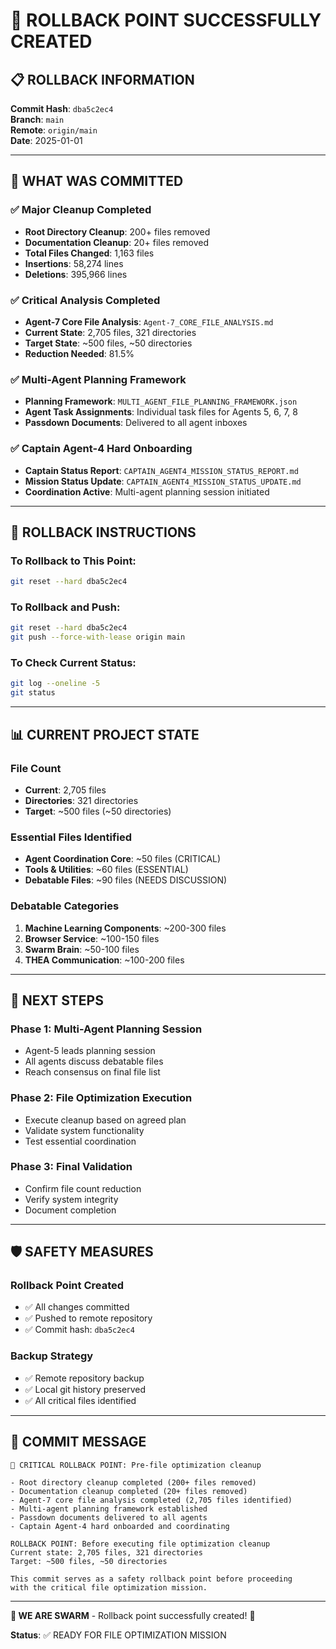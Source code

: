 # 🚨 ROLLBACK POINT SUCCESSFULLY CREATED

## 📋 **ROLLBACK INFORMATION**

**Commit Hash**: `dba5c2ec4`  
**Branch**: `main`  
**Remote**: `origin/main`  
**Date**: 2025-01-01  

---

## 🎯 **WHAT WAS COMMITTED**

### **✅ Major Cleanup Completed**
- **Root Directory Cleanup**: 200+ files removed
- **Documentation Cleanup**: 20+ files removed
- **Total Files Changed**: 1,163 files
- **Insertions**: 58,274 lines
- **Deletions**: 395,966 lines

### **✅ Critical Analysis Completed**
- **Agent-7 Core File Analysis**: `Agent-7_CORE_FILE_ANALYSIS.md`
- **Current State**: 2,705 files, 321 directories
- **Target State**: ~500 files, ~50 directories
- **Reduction Needed**: 81.5%

### **✅ Multi-Agent Planning Framework**
- **Planning Framework**: `MULTI_AGENT_FILE_PLANNING_FRAMEWORK.json`
- **Agent Task Assignments**: Individual task files for Agents 5, 6, 7, 8
- **Passdown Documents**: Delivered to all agent inboxes

### **✅ Captain Agent-4 Hard Onboarding**
- **Captain Status Report**: `CAPTAIN_AGENT4_MISSION_STATUS_REPORT.md`
- **Mission Status Update**: `CAPTAIN_AGENT4_MISSION_STATUS_UPDATE.md`
- **Coordination Active**: Multi-agent planning session initiated

---

## 🔄 **ROLLBACK INSTRUCTIONS**

### **To Rollback to This Point:**
```bash
git reset --hard dba5c2ec4
```

### **To Rollback and Push:**
```bash
git reset --hard dba5c2ec4
git push --force-with-lease origin main
```

### **To Check Current Status:**
```bash
git log --oneline -5
git status
```

---

## 📊 **CURRENT PROJECT STATE**

### **File Count**
- **Current**: 2,705 files
- **Directories**: 321 directories
- **Target**: ~500 files (~50 directories)

### **Essential Files Identified**
- **Agent Coordination Core**: ~50 files (CRITICAL)
- **Tools & Utilities**: ~60 files (ESSENTIAL)
- **Debatable Files**: ~90 files (NEEDS DISCUSSION)

### **Debatable Categories**
1. **Machine Learning Components**: ~200-300 files
2. **Browser Service**: ~100-150 files
3. **Swarm Brain**: ~50-100 files
4. **THEA Communication**: ~100-200 files

---

## 🚀 **NEXT STEPS**

### **Phase 1: Multi-Agent Planning Session**
- Agent-5 leads planning session
- All agents discuss debatable files
- Reach consensus on final file list

### **Phase 2: File Optimization Execution**
- Execute cleanup based on agreed plan
- Validate system functionality
- Test essential coordination

### **Phase 3: Final Validation**
- Confirm file count reduction
- Verify system integrity
- Document completion

---

## 🛡️ **SAFETY MEASURES**

### **Rollback Point Created**
- ✅ All changes committed
- ✅ Pushed to remote repository
- ✅ Commit hash: `dba5c2ec4`

### **Backup Strategy**
- ✅ Remote repository backup
- ✅ Local git history preserved
- ✅ All critical files identified

---

## 📝 **COMMIT MESSAGE**

```
🚨 CRITICAL ROLLBACK POINT: Pre-file optimization cleanup

- Root directory cleanup completed (200+ files removed)
- Documentation cleanup completed (20+ files removed)  
- Agent-7 core file analysis completed (2,705 files identified)
- Multi-agent planning framework established
- Passdown documents delivered to all agents
- Captain Agent-4 hard onboarded and coordinating

ROLLBACK POINT: Before executing file optimization cleanup
Current state: 2,705 files, 321 directories
Target: ~500 files, ~50 directories

This commit serves as a safety rollback point before proceeding
with the critical file optimization mission.
```

---

**🐝 WE ARE SWARM** - Rollback point successfully created! 🚀

**Status**: ✅ READY FOR FILE OPTIMIZATION MISSION
